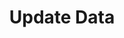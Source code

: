 ---
title: Update Data
description: Write data to the database
weight: 24
lastmod: 2021-11-11T10:23:30-09:00
draft: false
vimeo: 348518390
emoji: 📱
---